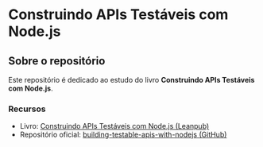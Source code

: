 # Construindo APIs Testáveis com Node.js

## Sobre o repositório

Este repositório é dedicado ao estudo do livro **Construindo APIs Testáveis com Node.js**.

### Recursos

- Livro: [Construindo APIs Testáveis com Node.js (Leanpub)](https://leanpub.com/construindo-apis-testaveis-com-nodejs)
- Repositório oficial: [building-testable-apis-with-nodejs (GitHub)](https://github.com/waldemarnt/building-testable-apis-with-nodejs)
